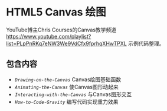 # HTML5 Canvas 绘图

YouTube博主Chris Courses的Canvas教学频道 <https://www.youtube.com/playlist?list=PLpPnRKq7eNW3We9VdCfx9fprhqXHwTPXL> 示例代码整理。

## 包含内容

* *`Drawing-on-the-Canvas`* Canvas绘图基础函数
* *`Animating-the-Canvas`* 使Canvas图形动起来
* *`Interacting-with-the-Canvas`* 与Canvas图形交互
* *`How-to-Code-Gravity`* 编写代码实现重力效果
